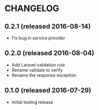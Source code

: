 # CHANGELOG

## 0.2.1 (released 2016-08-14)

- Fix bug in service provider

## 0.2.0 (released 2016-08-04)

- Add Laravel validation rule
- Rename validate to verify
- Rename the response exception

## 0.1.0 (released 2016-07-29)

- Initial testing release
